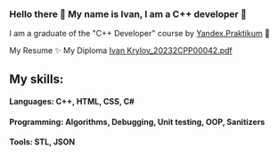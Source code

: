 ### Hello there 👋 My name is Ivan, I am a C++ developer 🔭
I am a graduate of the "C++ Developer" course by <a href="https://practicum.yandex.ru/">Yandex.Praktikum</a> 🌱

My Resume</a> ✨
My Diploma [Ivan Krylov_20232CPP00042.pdf](https://github.com/JoanOFDark/JoanOFDark/files/11686048/Ivan.Krylov_20232CPP00042.pdf) </a>
## My skills:
#### Languages: C++, HTML, CSS, C#
#### Programming: Algorithms, Debugging, Unit testing, OOP, Sanitizers
#### Tools: STL, JSON

<!--
**JoanOFDark/JoanOFDark** is a ✨ _special_ ✨ repository because its `README.md` (this file) appears on your GitHub profile.

Here are some ideas to get you started:

- 🔭 I’m currently working on ...
- 🌱 I’m currently learning ...
- 👯 I’m looking to collaborate on ...
- 🤔 I’m looking for help with ...
- 💬 Ask me about ...
- 📫 How to reach me: ...
- 😄 Pronouns: ...
- ⚡ Fun fact: ...
-->
